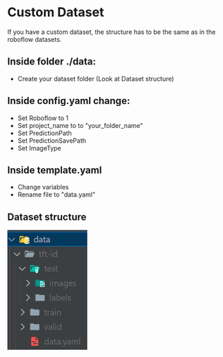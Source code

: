 # Custom Dataset
If you have a custom dataset, the structure has to be the same as in the roboflow datasets. 

## Inside folder ./data:
- Create your dataset folder (Look at Dataset structure)

## Inside config.yaml change:
- Set Roboflow to 1
- Set project_name to to "your_folder_name"
- Set PredictionPath
- Set PredictionSavePath
- Set ImageType

## Inside template.yaml
- Change variables
- Rename file to "data.yaml"

## Dataset structure
![Folder Structure](../pictures/folder_structure.png)
